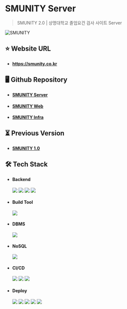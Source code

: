 # SMUNITY Server

> SMUNITY 2.0 | 상명대학교 졸업요건 검사 사이트 Server

![SMUNITY](https://github.com/user-attachments/assets/11d3d6e0-1a51-4cde-b861-5609c743121b)

## ⭐ Website URL

- #### https://smunity.co.kr

## 🖥️ Github Repository

- #### [SMUNITY Server](https://github.com/smu-nity/smunity-server)

- #### [SMUNITY Web](https://github.com/smu-nity/smunity-web)

- #### [SMUNITY Infra](https://github.com/smu-nity/smunity-infra)

## ⏳ Previous Version

- #### [SMUNITY 1.0](https://github.com/smu-nity/SMUNITY)

## 🛠️ Tech Stack

- #### Backend

  <img src="https://img.shields.io/badge/Java-17-007396?style=round-square&logo=java&logoColor=white"/>
  <img src="https://img.shields.io/badge/Spring-6DB33F?style=round-square&logo=Spring&logoColor=white"/>
  <img src="https://img.shields.io/badge/Spring%20Boot-6DB33F?style=round-square&logo=springboot&logoColor=white"/>
  <img src="https://img.shields.io/badge/Spring%20Security-6DB33F?style=round-square&logo=SpringSecurity&logoColor=white"/>

- #### Build Tool

  <img src="https://img.shields.io/badge/Gradle-8.5-02303A?style=round-square&logo=Gradle&logoColor=white"/>

- #### DBMS

  <img src="https://img.shields.io/badge/MySQL-8.0.28-4479A1?style=round-square&logo=MySQL&logoColor=white"/>

- #### NoSQL

  <img src="https://img.shields.io/badge/Redis-FF4438?style=round-square&logo=redis&logoColor=white"/>

- #### CI/CD

  <img src="https://img.shields.io/badge/Git-F05032?style=round-square&logo=Git&logoColor=white"/>
  <img src="https://img.shields.io/badge/GitHub-181717?style=round-square&logo=github&logoColor=white"/>
  <img src="https://img.shields.io/badge/Github Actions-2088FF?style=round-square&logo=githubactions&logoColor=white"/>

- #### Deploy

  <img src="https://img.shields.io/badge/AWS-232F3E?style=round-square&logo=amazonwebservices&logoColor=white"/>
  <img src="https://img.shields.io/badge/EC2-FF9900?style=round-square&logo=amazonec2&logoColor=white"/>
  <img src="https://img.shields.io/badge/Elastic Beanstalk-FF9900?style=round-square&logo=awselasticloadbalancing&logoColor=white"/>
  <img src="https://img.shields.io/badge/RDS-527FFF?style=round-square&logo=amazonrds&logoColor=white"/>
  <img src="https://img.shields.io/badge/ElastiCache-C925D1?style=round-square&logo=amazonelasticache&logoColor=white"/>
